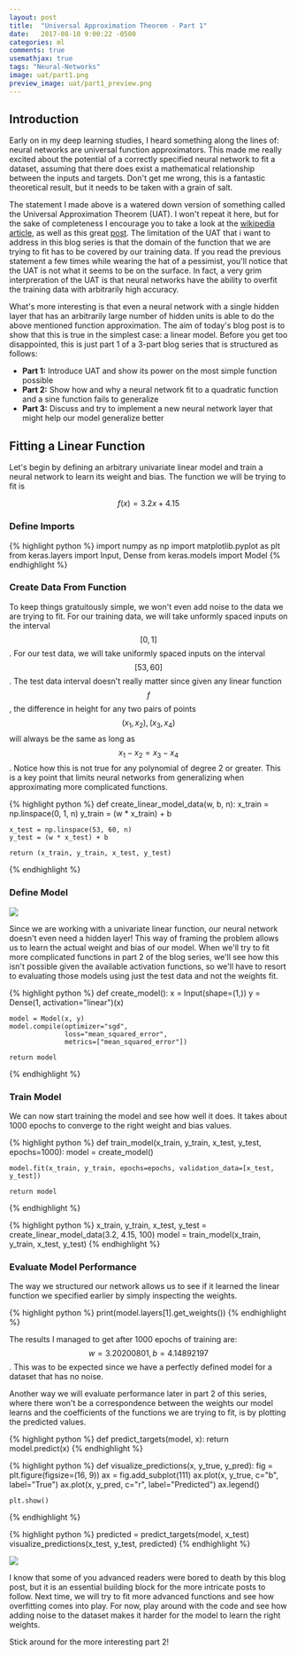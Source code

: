 ```yaml
---
layout: post
title:  "Universal Approximation Theorem - Part 1"
date:   2017-08-10 9:00:22 -0500
categories: ml
comments: true
usemathjax: true
tags: "Neural-Networks"
image: uat/part1.png
preview_image: uat/part1_preview.png
---
```


## Introduction

Early on in my deep learning studies, I heard something along the lines of: neural networks are universal function approximators. This made me really excited about the potential of a correctly specified neural network to fit a dataset, assuming that there does exist a mathematical relationship between the inputs and targets. Don't get me wrong, this is a fantastic theoretical result, but it needs to be taken with a grain of salt.

The statement I made above is a watered down version of something called the Universal Approximation Theorem (UAT). I won't repeat it here, but for the sake of completeness I encourage you to take a look at the [wikipedia article](https://en.wikipedia.org/wiki/Universal_approximation_theorem), as well as this great [post](http://neuralnetworksanddeeplearning.com/chap4.html). The limitation of the UAT that i want to address in this blog series is that the domain of the function that we are trying to fit has to be covered by our training data. If you read the previous statement a few times while wearing the hat of a pessimist, you'll notice that the UAT is not what it seems to be on the surface. In fact, a very grim interpreration of the UAT is that neural networks have the ability to overfit the training data with arbitrarily high accuracy.

What's more interesting is that even a neural network with a single hidden layer that has an arbitrarily large number of hidden units is able to do the above mentioned function approximation.
The aim of today's blog post is to show that this is true in the simplest case: a linear model. Before you get too disappointed, this is just part 1 of a 3-part blog series that is structured as follows:

- **Part 1:** Introduce UAT and show its power on the most simple function possible
- **Part 2:** Show how and why a neural network fit to a quadratic function and a sine function fails to generalize
- **Part 3:** Discuss and try to implement a new neural network layer that might help our model generalize better

## Fitting a Linear Function

Let's begin by defining an arbitrary univariate linear model and train a neural network to learn its weight and bias. The function we will be trying to fit is

$$
\begin{equation}
f(x) = 3.2x + 4.15
\end{equation}
$$

### Define Imports

{% highlight python %}
import numpy as np
import matplotlib.pyplot as plt
from keras.layers import Input, Dense
from keras.models import Model
{% endhighlight %}

### Create Data From Function

To keep things gratuitously simple, we won't even add noise to the data we are trying to fit. For our training data, we will take unformly spaced inputs on the interval $$[0, 1]$$. For our test data, we will take uniformly spaced inputs on the interval $$[53, 60]$$. The test data interval doesn't really matter since given any linear function $$f$$, the difference in height for any two pairs of points $$(x_{1}, x_{2}), (x_{3}, x_{4})$$ will always be the same as long as $$x_{1} - x_{2} = x_{3} - x_{4}$$. Notice how this is not true for any polynomial of degree 2 or greater. This is a key point that limits neural networks from generalizing when approximating more complicated functions.

{% highlight python %}
def create_linear_model_data(w, b, n):
    x_train = np.linspace(0, 1, n)
    y_train = (w * x_train) + b
    
    x_test = np.linspace(53, 60, n)
    y_test = (w * x_test) + b
    
    return (x_train, y_train, x_test, y_test)
{% endhighlight %}

### Define Model
<div class="img-container">
    <img src="{{ site.baseurl }}/images/uat/linear_model.png" >
</div>

Since we are working with a univariate linear function, our neural network doesn't even need a hidden layer! This way of framing the problem allows us to learn the actual weight and bias of our model. When we'll try to fit more complicated functions in part 2 of the blog series, we'll see how this isn't possible given the available activation functions, so we'll have to resort to evaluating those models using just the test data and not the weights fit.

{% highlight python %}
def create_model():
    x = Input(shape=(1,))
    y = Dense(1, activation="linear")(x)
    
    model = Model(x, y)
    model.compile(optimizer="sgd",
                  loss="mean_squared_error", 
                  metrics=["mean_squared_error"])
    
    return model
{% endhighlight %}

### Train Model

We can now start training the model and see how well it does. It takes about 1000 epochs to converge to the right weight and bias values.

{% highlight python %}
def train_model(x_train, y_train, x_test, y_test, epochs=1000):
    model = create_model()
    
    model.fit(x_train, y_train, epochs=epochs, validation_data=[x_test, y_test])
    
    return model
{% endhighlight %}

{% highlight python %}
x_train, y_train, x_test, y_test = create_linear_model_data(3.2, 4.15, 100)
model = train_model(x_train, y_train, x_test, y_test)
{% endhighlight %}

### Evaluate Model Performance

The way we structured our network allows us to see if it learned the linear function we specified earlier by simply inspecting the weights.

{% highlight python %}
print(model.layers[1].get_weights())
{% endhighlight %}

The results I managed to get after 1000 epochs of training are: $$w=3.20200801, b=4.14892197$$. This was to be expected since we have a perfectly defined model for a dataset that has no noise.

Another way we will evaluate performance later in part 2 of this series, where there won't be a correspondence between the weights our model learns and the coefficients of the functions we are trying to fit, is by plotting the predicted values.

{% highlight python %}
def predict_targets(model, x):
    return model.predict(x)
{% endhighlight %}

{% highlight python %}
def visualize_predictions(x, y_true, y_pred):
    fig = plt.figure(figsize=(16, 9))
    ax = fig.add_subplot(111)
    ax.plot(x, y_true, c="b", label="True")
    ax.plot(x, y_pred, c="r", label="Predicted")
    ax.legend()
    
    plt.show()
{% endhighlight %}

{% highlight python %}
predicted = predict_targets(model, x_test)
visualize_predictions(x_test, y_test, predicted)
{% endhighlight %}

<div class="img-container">
    <img src="{{ site.baseurl }}/images/uat/linear_performance.png" >
</div>

I know that some of you advanced readers were bored to death by this blog post, but it is an essential building block for the more intricate posts to follow. Next time, we will try to fit more advanced functions and see how overfitting comes into play. For now, play around with the code and see how adding noise to the dataset makes it harder for the model to learn the right weights.

Stick around for the more interesting part 2!
